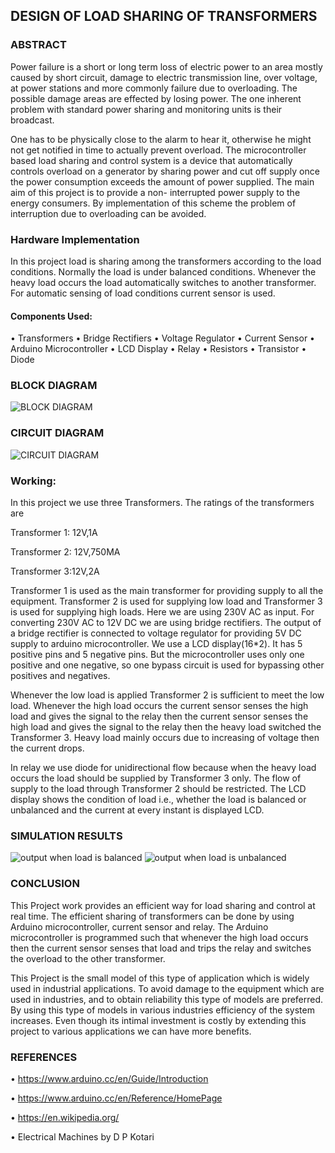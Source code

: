 ##  DESIGN OF LOAD SHARING OF TRANSFORMERS

### ABSTRACT

   Power failure is a short or long term loss of electric power to an area mostly caused by short circuit, damage to electric transmission line, over voltage, at power stations and more commonly failure due to overloading. The possible damage areas are effected by losing power. The one inherent problem with standard power sharing and monitoring units is their broadcast. 

   One has to be physically close to the alarm to hear it, otherwise he might not get notified in time to actually prevent overload. The microcontroller based load sharing and control system is a device that automatically controls overload on a generator by sharing power and cut off supply once the power consumption exceeds the amount of power supplied. The main aim of this project is to provide a non- interrupted   power supply to the energy consumers. By implementation of this scheme the problem of interruption due to overloading can be avoided.

### Hardware Implementation

In this project load is sharing among the transformers according to the load conditions. Normally the load is under balanced conditions. Whenever the heavy load occurs the load automatically switches to another transformer. For automatic sensing of load conditions current sensor is used.

#### Components Used:
•	Transformers
•	Bridge Rectifiers
•	Voltage Regulator
•	Current Sensor
•	Arduino Microcontroller
•	LCD Display
•	Relay
•	Resistors
•	Transistor
•	Diode
### BLOCK DIAGRAM
![BLOCK DIAGRAM](https://imgur.com/0GrINR8.png)
### CIRCUIT DIAGRAM
![CIRCUIT DIAGRAM](https://imgur.com/nHyogr9.png)
### Working:
In this project we use three Transformers.
The ratings of the transformers are

  Transformer 1: 12V,1A
        
  Transformer 2: 12V,750MA
        
  Transformer 3:12V,2A
  
Transformer 1 is used as the main transformer for providing supply to all the equipment. Transformer 2 is used for supplying low load and Transformer 3 is used for supplying high loads.
            Here we are using 230V AC as input. For converting 230V AC to 12V DC we are using bridge rectifiers. The output of a bridge rectifier is connected to voltage regulator for providing 5V DC supply to arduino microcontroller. We use a LCD display(16*2). It has 5 positive pins and 5 negative pins. But the microcontroller uses only one positive and one negative, so one bypass circuit is used for bypassing other positives and negatives.
            
  Whenever the low load is applied Transformer 2 is sufficient to meet the low load. Whenever the high load occurs the current sensor senses the high load and gives the signal to the relay then the current sensor senses the high load and gives the signal to the relay then the heavy load switched the Transformer 3. Heavy load mainly occurs due to increasing of voltage then the current drops.
              
In relay we use diode for unidirectional flow because when the heavy load occurs the load should be supplied by Transformer 3 only.
The flow of supply to the load through Transformer 2 should be restricted. The LCD display shows the condition of load i.e., whether the load is balanced or unbalanced and the current at every instant is displayed LCD.
### SIMULATION RESULTS
![output when load is balanced](https://imgur.com/DSXG32G.png) ![output when load is unbalanced](https://imgur.com/ZgHRwwk.png)
### CONCLUSION
This Project work provides an efficient way for load sharing and control at real time. The efficient sharing of transformers can be done by using Arduino microcontroller, current sensor and relay. The Arduino microcontroller is programmed such that whenever the high load occurs then the current sensor senses that load and trips the relay and switches the overload to the other transformer.

   This Project is the small model of this type of application which is widely used in industrial applications. To avoid damage to the equipment which are used in industries, and to obtain reliability this type of models are preferred. By using this type of models in various industries efficiency of the system increases. Even though its intimal investment is costly by extending this project to various applications we can have more benefits.
   ### REFERENCES
   
•	https://www.arduino.cc/en/Guide/Introduction

•	https://www.arduino.cc/en/Reference/HomePage

•	https://en.wikipedia.org/

•	Electrical Machines by D P Kotari

